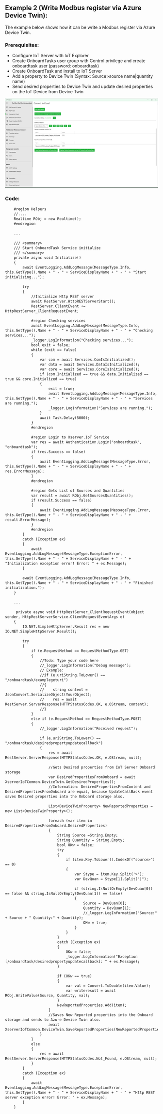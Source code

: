 ## Example 2 (Write Modbus register via Azure Device Twin):

The example below shows how it can be write a Modbus register via Azure Device Twin.

### Prerequisites:

  - Configure IoT Server with IoT Explorer
  - Create OnboardTasks user group with Control privilege and create onboardtask user (password: onboardtask)
  - Create OnboardTask and install to IoT Server
  - Add a property to Device Twin (Syntax: Source>source name|quantity name)
  - Send desired properties to Device Twin and update desired properties on the IoT Device from Device Twin


![](/images/DeviceTwinWriteRegister.png)


### Code:

        #region Helpers
        //....
        Realtime RObj = new Realtime();
        #endregion

        ...
        
        /// <summary>
        /// Start OnboardTask Service initialize
        /// </summary>
        private async void Initialize()
        {
            await EventLogging.AddLogMessage(MessageType.Info, this.GetType().Name + " - " + ServiceDisplayName + " - " + "Start initializing...");

            try
            {
                //Initialize Http REST server
                await RestServer.HttpRESTServerStart();
                RestServer.ClientEvent += HttpRestServer_ClientRequestEvent;

                #region Checking services
                await EventLogging.AddLogMessage(MessageType.Info, this.GetType().Name + " - " + ServiceDisplayName + " - " + "Checking services...");
                _logger.LogInformation("Checking services...");
                bool exit = false;
                while (exit == false)
                {
                    var com = await Services.ComIsInitialized();
                    var data = await Services.DataIsInitialized();
                    var core = await Services.CoreIsInitialized();
                    if (com.Initialized == true && data.Initialized == true && core.Initialized == true)
                    {
                        exit = true;
                        await EventLogging.AddLogMessage(MessageType.Info, this.GetType().Name + " - " + ServiceDisplayName + " - " + "Services are running.");
                        _logger.LogInformation("Services are running.");
                    }
                    await Task.Delay(5000);
                }
                #endregion

                #region Login to Xserver.IoT Service
                var res = await Authentication.Login("onboardtask", "onboardtask");
                if (res.Success == false)
                {
                    await EventLogging.AddLogMessage(MessageType.Error, this.GetType().Name + " - " + ServiceDisplayName + " - " + res.ErrorMessage);
                }
                #endregion

                #region Gets List of Sources and Quantities
                var result = await RObj.GetSourcesQuantities();
                if (result.Success == false)
                {
                    await EventLogging.AddLogMessage(MessageType.Error, this.GetType().Name + " - " + ServiceDisplayName + " - " + result.ErrorMessage);
                }
                #endregion
            }
            catch (Exception ex)
            {
                await EventLogging.AddLogMessage(MessageType.ExceptionError, this.GetType().Name + " - " + ServiceDisplayName + " - " + "Initialization exception error! Error: " + ex.Message);
            }

            await EventLogging.AddLogMessage(MessageType.Info, this.GetType().Name + " - " + ServiceDisplayName + " - " + "Finished initialization.");
        }
        
        ...

         private async void HttpRestServer_ClientRequestEvent(object sender, HttpRestServerService.ClientRequestEventArgs e)
        {
            IO.NET.SimpleHttpServer.Result res = new IO.NET.SimpleHttpServer.Result();

            try
            {
                if (e.RequestMethod == RequestMethodType.GET)
                {
                    //Todo: Type your code here
                    //_logger.LogInformation("Debug message");
                    // Example:
                    //if (e.uriString.ToLower() == "/onboardtask/examplegeturi")
                    //{
                    //    string content = JsonConvert.SerializeObject(YourObject);
                    //    res = await RestServer.ServerResponse(HTTPStatusCodes.OK, e.OStream, content);
                    //}
                }
                else if (e.RequestMethod == RequestMethodType.POST)
                {
                    //_logger.LogInformation("Received request");

                    if (e.uriString.ToLower() == "/onboardtask/desiredpropertyupdatecallback")
                    {
                        res = await RestServer.ServerResponse(HTTPStatusCodes.OK, e.OStream, null);

                        //Gets Desired properties from IoT Server Onboard storage
                        var DesiredPropertiesFromOnboard = await XserverIoTCommon.DeviceTwin.GetDesiredProperties();
                        //Information: DesiredPropertiesFromContent and DesiredPropertiesFromOnboard are equal, because UpdateCallBack event saves Desired properties into the Onboard storage also.

                        List<DeviceTwinProperty> NewReportedProperties = new List<DeviceTwinProperty>();

                        foreach (var item in DesiredPropertiesFromOnboard.DesiredProperties)
                        {
                            String Source =String.Empty;
                            String Quantity = String.Empty;
                            bool OKw = false;
                            try
                            {
                                if (item.Key.ToLower().IndexOf("source>") == 0)
                                {
                                    var Stype = item.Key.Split('>');
                                    var DevQuan = Stype[1].Split("|");

                                    if (string.IsNullOrEmpty(DevQuan[0]) == false && string.IsNullOrEmpty(DevQuan[1]) == false)
                                    {
                                        Source = DevQuan[0];
                                        Quantity = DevQuan[1];
                                        //_logger.LogInformation("Source:" + Source + " Quantity:" + Quantity);
                                        OKw = true;
                                    }
                                }
                            }
                            catch (Exception ex) 
                            {
                                OKw = false;
                                _logger.LogInformation("Exception [/onboardtask/desiredpropertyupdatecallback]: " + ex.Message);
                            }

                            if (OKw == true) 
                            {
                                var val = Convert.ToDouble(item.Value);
                                var writeresult = await RObj.WriteValue(Source, Quantity, val);
                            }
                            NewReportedProperties.Add(item);
                        }
                        //Saves New Reported properties into the Onboard storage and sends to Azure Device Twin also.
                        await XserverIoTCommon.DeviceTwin.SaveReportedProperties(NewReportedProperties);
                    }
                }
                else
                {
                    res = await RestServer.ServerResponse(HTTPStatusCodes.Not_Found, e.OStream, null);
                }
            }
            catch (Exception ex)
            {
                await EventLogging.AddLogMessage(MessageType.ExceptionError, this.GetType().Name + " - " + ServiceDisplayName + " - " + "Http REST server exception error! Error: " + ex.Message);
            }
        }
        

